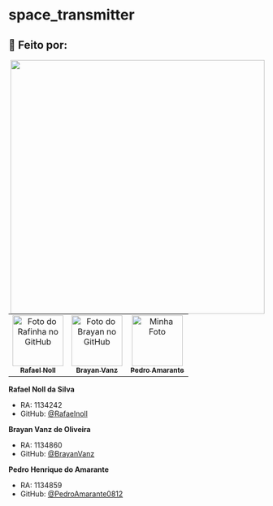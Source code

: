 # space_transmitter

## 🤝 Feito por:

<img align="right" height="500" src="https://i.gifer.com/origin/e9/e9fdc6b65df9b969e80d5951e48f94be.gif"/>
<table>
  <tr>
    <td align="center">
      <a href="#">
        <img src="https://avatars.githubusercontent.com/u/85701101?v=4" width="100px;" alt="Foto do Rafinha no GitHub"/><br>
        <sub>
          <b>Rafael Noll</b>
        </sub>
      </a>
    </td>
    <td align="center">
      <a href="#">
        <img src="https://avatars.githubusercontent.com/u/135671635?v=4" width="100px;" alt="Foto do Brayan no GitHub"/><br>
        <sub>
          <b>Brayan Vanz</b>
        </sub>
      </a>
    </td>
    <td align="center">
      <a href="#">
        <img src="https://avatars.githubusercontent.com/u/86379291?v=4" width="100px;" alt="Minha Foto"/><br>
        <sub>
          <b>Pedro Amarante</b>
        </sub>
      </a>
    </td>
  </tr>
</table>
   
**Rafael Noll da Silva**
   - RA: 1134242
   - GitHub: [@Rafaelnoll](https://github.com/Rafaelnoll)

**Brayan Vanz de Oliveira**
   - RA: 1134860
   - GitHub: [@BrayanVanz](https://github.com/BrayanVanz)

**Pedro Henrique do Amarante**
   - RA: 1134859
   - GitHub: [@PedroAmarante0812](https://github.com/PedroAmarante0812)

